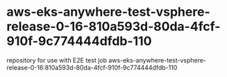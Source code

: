 # aws-eks-anywhere-test-vsphere-release-0-16-810a593d-80da-4fcf-910f-9c774444dfdb-110
repository for use with E2E test job aws-eks-anywhere-test-vsphere-release-0-16:810a593d-80da-4fcf-910f-9c774444dfdb-110
